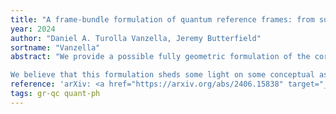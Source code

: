 ```yaml
---
title: "A frame-bundle formulation of quantum reference frames: from superposition of perspectives to superposition of geometries"
year: 2024
author: "Daniel A. Turolla Vanzella, Jeremy Butterfield"
sortname: "Vanzella"
abstract: "We provide a possible fully geometric formulation of the core idea of quantum reference frames (QRFs) as it has been applied in the context of gravity, freeing its definition from unnecessary (though convenient) ingredients, such as coordinate systems. Our formulation is based on two main ideas. First, a QRF encodes uncertainty about what is the observer's (and, hence, the measuring apparatus's) perception of time and space at each spacetime point (i.e., event). For this, an observer at an event p is modeled, as usual, as a tetrad in the tangent space Tp. So a QRF at an event p is a complex function on the tetrads at p. Second, we use the result that one can specify a metric on a given manifold by stipulating that a basis one assigns at each tangent space is to be a tetrad in the metric one wants to specify. Hence a spacetime, i.e. manifold plus metric, together with a choice of \"point of view\" on it, is represented by a section of the bundle of bases, understood as taking the basis assigned to each point to be a tetrad. Thus a superposition of spacetimes gets represented as, roughly speaking, an assignment of complex amplitudes to sections of this bundle. A QRF, defined here as the collection of complex amplitudes assigned to bases at events--i.e., a complex function defined on the bundle of bases of the manifold--can describe, in a local way (i.e., attributing the amplitudes to bases at events instead of to whole sections), these superposition. 

We believe that this formulation sheds some light on some conceptual aspects and possible extensions of current ideas about QRFs. For instance, thinking in geometric terms makes it clear that the idea of QRFs applied to the gravitational scenarios treated in the literature (beyond linear approximation) lacks predictive power due to arbitrariness which, we argue, can only be resolved by some further input from physics."
reference: 'arXiv: <a href="https://arxiv.org/abs/2406.15838" target="_blank">2406.15838 [gr-qc]</a>.'
tags: gr-qc quant-ph
---
```

